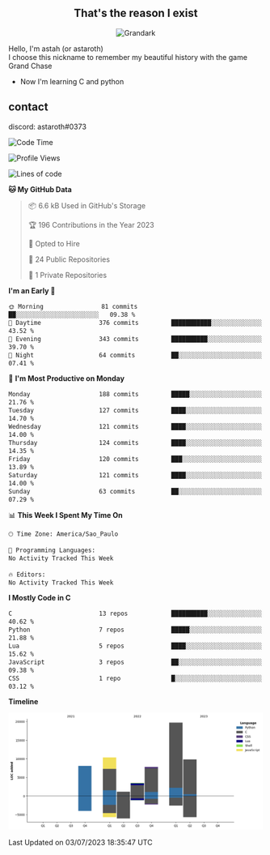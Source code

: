 <h2 align="center">That's the reason I exist</h2>

<p align="center">
  <img src="https://i.imgur.com/5HXDsn9.gif" width="500" alt="Grandark" href="https://www.artstation.com/artwork/dOBdmX" title="Grandark">
</p>


Hello, I'm astah (or astaroth)  
I choose this nickname to remember my beautiful history with the game Grand Chase  

- Now I'm learning C and python

## contact

discord: astaroth#0373
<!--START_SECTION:waka-->
![Code Time](http://img.shields.io/badge/Code%20Time-316%20hrs%2015%20mins-blue)

![Profile Views](http://img.shields.io/badge/Profile%20Views-1-blue)

![Lines of code](https://img.shields.io/badge/From%20Hello%20World%20I%27ve%20Written-60.4%20thousand%20lines%20of%20code-blue)

**🐱 My GitHub Data** 

> 📦 6.6 kB Used in GitHub's Storage 
 > 
> 🏆 196 Contributions in the Year 2023
 > 
> 💼 Opted to Hire
 > 
> 📜 24 Public Repositories 
 > 
> 🔑 1 Private Repositories 
 > 
**I'm an Early 🐤** 

```text
🌞 Morning                81 commits          ██░░░░░░░░░░░░░░░░░░░░░░░   09.38 % 
🌆 Daytime                376 commits         ███████████░░░░░░░░░░░░░░   43.52 % 
🌃 Evening                343 commits         ██████████░░░░░░░░░░░░░░░   39.70 % 
🌙 Night                  64 commits          ██░░░░░░░░░░░░░░░░░░░░░░░   07.41 % 
```
📅 **I'm Most Productive on Monday** 

```text
Monday                   188 commits         █████░░░░░░░░░░░░░░░░░░░░   21.76 % 
Tuesday                  127 commits         ████░░░░░░░░░░░░░░░░░░░░░   14.70 % 
Wednesday                121 commits         ████░░░░░░░░░░░░░░░░░░░░░   14.00 % 
Thursday                 124 commits         ████░░░░░░░░░░░░░░░░░░░░░   14.35 % 
Friday                   120 commits         ███░░░░░░░░░░░░░░░░░░░░░░   13.89 % 
Saturday                 121 commits         ████░░░░░░░░░░░░░░░░░░░░░   14.00 % 
Sunday                   63 commits          ██░░░░░░░░░░░░░░░░░░░░░░░   07.29 % 
```


📊 **This Week I Spent My Time On** 

```text
🕑︎ Time Zone: America/Sao_Paulo

💬 Programming Languages: 
No Activity Tracked This Week

🔥 Editors: 
No Activity Tracked This Week
```

**I Mostly Code in C** 

```text
C                        13 repos            ██████████░░░░░░░░░░░░░░░   40.62 % 
Python                   7 repos             █████░░░░░░░░░░░░░░░░░░░░   21.88 % 
Lua                      5 repos             ████░░░░░░░░░░░░░░░░░░░░░   15.62 % 
JavaScript               3 repos             ██░░░░░░░░░░░░░░░░░░░░░░░   09.38 % 
CSS                      1 repo              █░░░░░░░░░░░░░░░░░░░░░░░░   03.12 % 
```



**Timeline**

![Lines of Code chart](https://raw.githubusercontent.com/astahjmo/astahjmo/main/assets/bar_graph.png)


 Last Updated on 03/07/2023 18:35:47 UTC
<!--END_SECTION:waka-->
